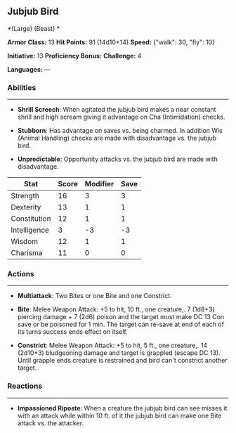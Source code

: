 ## Jubjub Bird
*(Large) (Beast) *

**Armor Class:** 13
**Hit Points:** 91 (14d10+14)
**Speed:** {"walk": 30, "fly": 10}

**Initiative:** 13
**Proficiency Bonus:**
**Challenge:** 4

**Languages:** —

### Abilities
 --- 
- **Shrill Screech**: When agitated the jubjub bird makes a near constant shrill and high scream giving it advantage on Cha (Intimidation) checks.

- **Stubborn**: Has advantage on saves vs. being charmed. In addition Wis (Animal Handling) checks are made with disadvantage vs. the jubjub bird.

- **Unpredictable**: Opportunity attacks vs. the jubjub bird are made with disadvantage.



| Stat | Score | Modifier | Save |
| ---- | ---- | ---- | ---- |
| Strength | 16 | 3 | 3 |
| Dexterity | 13 | 1 | 1 |
| Constitution | 12 | 1 | 1 |
| Intelligence | 3 | -3 | -3 |
| Wisdom | 12 | 1 | 1 |
| Charisma | 11 | 0 | 0 |

### Actions
 --- 
- **Multiattack**: Two Bites or one Bite and one Constrict.

- **Bite**: Melee Weapon Attack: +5 to hit, 10 ft., one creature,. 7 (1d8+3) piercing damage + 7 (2d6) poison and the target must make DC 13 Con save or be poisoned for 1 min. The target can re-save at end of each of its turns success ends effect on itself.

- **Constrict**: Melee Weapon Attack: +5 to hit, 5 ft., one creature,. 14 (2d10+3) bludgeoning damage and target is grappled (escape DC 13). Until grapple ends creature is restrained and bird can't constrict another target.

### Reactions
 --- 
- **Impassioned Riposte**: When a creature the jubjub bird can see misses it with an attack while within 10 ft. of it the jubjub bird can make one Bite attack vs. the attacker.

